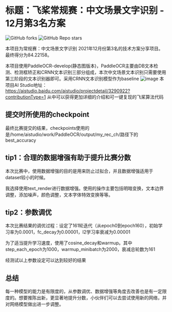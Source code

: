 # 标题：飞桨常规赛：中文场景文字识别 - 12月第3名方案

![GitHub forks](https://img.shields.io/github/forks/GT-ZhangAcer/PythonRepository-Template?style=for-the-badge) ![GitHub Repo stars](https://img.shields.io/github/stars/GT-ZhangAcer/PythonRepository-Template?style=for-the-badge) 

本项目为常规赛：中文场景文字识别 2021年12月份第3名的技术方案分享项目。最终得分为84.22158。

本项目使用PaddleOCR-develop(静态图版本)，PaddleOCR主要由DB文本检测、检测框矫正和CRNN文本识别三部分组成，本次中文场景文本识别只需要使用第三阶段的文本识别器即可。采用CRNN文本识别模型作为baseline
![image](https://user-images.githubusercontent.com/95835850/150290636-172d246a-8dc2-4764-bc54-6f506ef6739d.png)
本项目AI Studio地址：https://aistudio.baidu.com/aistudio/projectdetail/3290922?contributionType=1
从中可以获得更加详细的介绍和可一键复现的飞桨算法代码

## 提交时所使用的checkpoint
最终比赛提交的结果，checkpoints使用的是/home/aistudio/work/PaddleOCR/output/my_rec_ch/路径下的best_accuracy

## tip1：合理的数据增强有助于提升比赛分数

本次比赛中，使用数据增强的目的是用来防止过拟合，并且数据增强适用于dataset较小的时候。

我选择使用text_render进行数据增强。使用的操作主要包括明暗变换，文本边界调整，添加噪声，颜色调整，文本字体特效变换等等。

## tip2：参数调优

本次比赛结果的调优过程：设定了161轮迭代（从epoch0到epoch160），初始学习率为0.0001，fc_decay为0.00001，l2学习率衰减为0.00001

为了适当提升学习速度，使用了cosine_decay和warmup。其中step_each_epoch为1000，warmup_minibatch为2000，衰减总轮数为161

经测试以上参数设定可以达到较好的结果

## 总结
每一种模型的能力是有限度的，从参数调优、数据增强等角度去改善也是有一定限度的。想要推陈出新，更显著地提升分数，小伙伴们可以去尝试使用新的网络，并对网络模型做出进一步调整。
